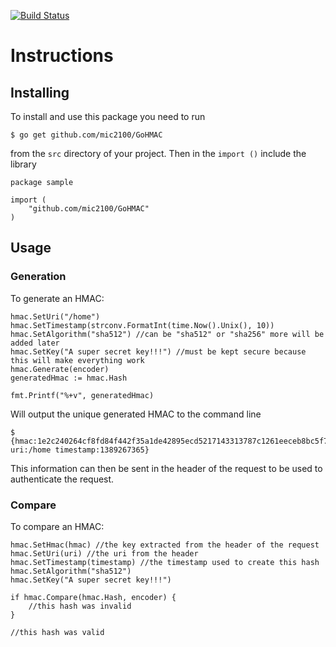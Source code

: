 [![Build Status](https://travis-ci.org/mic2100/GoHMAC.png?branch=master)](https://travis-ci.org/mic2100/GoHMAC)

# Instructions

## Installing

To install and use this package you need to run

    $ go get github.com/mic2100/GoHMAC
    
from the `src` directory of your project. Then in the `import ()` include the library

    package sample

    import (
        "github.com/mic2100/GoHMAC"
    )
   
 
## Usage
 
### Generation

To generate an HMAC:

    hmac.SetUri("/home")
    hmac.SetTimestamp(strconv.FormatInt(time.Now().Unix(), 10))
    hmac.SetAlgorithm("sha512") //can be "sha512" or "sha256" more will be added later
    hmac.SetKey("A super secret key!!!") //must be kept secure because this will make everything work
    hmac.Generate(encoder)
    generatedHmac := hmac.Hash
    
    fmt.Printf("%+v", generatedHmac)
    
Will output the unique generated HMAC to the command line

    $ {hmac:1e2c240264cf8fd84f442f35a1de42895ecd5217143313787c1261eeceb8bc5f7972ac8e6539a96a466e7dd46d0753b63a9dd402465b4f04b9184b55ab288eb9 uri:/home timestamp:1389267365}
    
This information can then be sent in the header of the request to be used to authenticate the request.

### Compare

To compare an HMAC:

    hmac.SetHmac(hmac) //the key extracted from the header of the request
    hmac.SetUri(uri) //the uri from the header
    hmac.SetTimestamp(timestamp) //the timestamp used to create this hash
    hmac.SetAlgorithm("sha512")
    hmac.SetKey("A super secret key!!!")
    
    if hmac.Compare(hmac.Hash, encoder) {
        //this hash was invalid
    }
    
    //this hash was valid